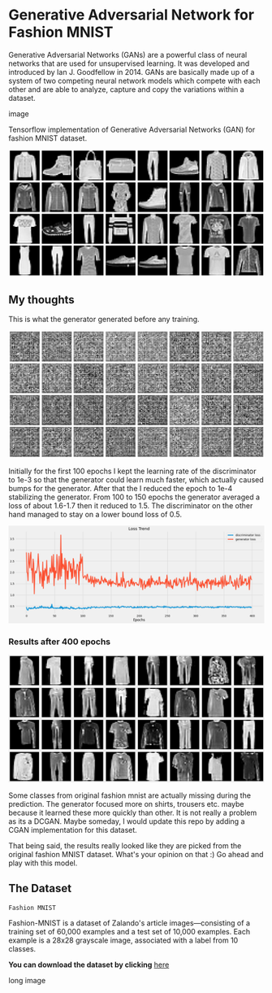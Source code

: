 # Generative Adversarial Network for Fashion MNIST

Generative Adversarial Networks (GANs) are a powerful class of neural networks that are used for unsupervised learning. It was developed and introduced by Ian J. Goodfellow in 2014. GANs are basically made up of a system of two competing neural network models which compete with each other and are able to analyze, capture and copy the variations within a dataset.

image

Tensorflow implementation of Generative Adversarial Networks (GAN) for fashion MNIST dataset.

![](fashion-mnist.png)

## My thoughts

This is what the generator generated before any training.

![](noise.gif)

Initially for the first 100 epochs I kept the learning rate of the discriminator to 1e-3 so that the generator could learn much faster, which actually caused bumps for the generator. After that the I reduced the epoch to 1e-4 stabilizing the generator. From 100 to 150 epochs the generator averaged a loss of about 1.6-1.7 then it reduced to 1.5. The discriminator on the other hand managed to stay on a lower bound loss of 0.5.

![](loss.png)

### Results after 400 epochs

![](GAN-generated.gif)

Some classes from original fashion mnist are actually missing during the prediction. The generator focused more on shirts, trousers etc. maybe because it learned these more quickly than other. It is not really a problem as its a DCGAN. Maybe someday, I would update this repo by adding a CGAN implementation for this dataset.

That being said, the results really looked like they are picked from the original fashion MNIST dataset. What's your opinion on that :)
Go ahead and play with this model.

## The Dataset

    Fashion MNIST

Fashion-MNIST is a dataset of Zalando's article images—consisting of a training set of 60,000 examples and a test set of 10,000 examples. Each example is a 28x28 grayscale image, associated with a label from 10 classes.

**You can download the dataset by clicking** [here](https://github.com/zalandoresearch/fashion-mnist)

long image

